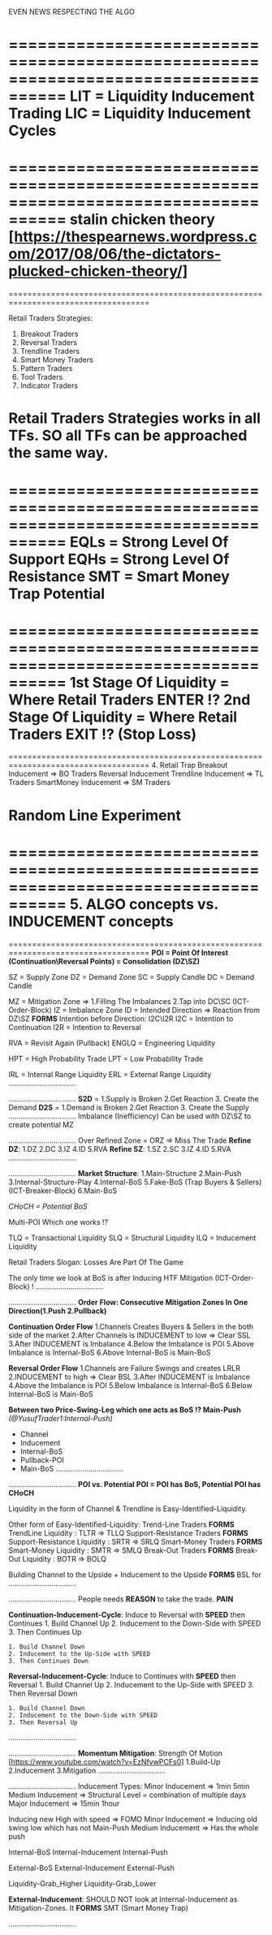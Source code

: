 EVEN NEWS RESPECTING THE ALGO

====================================================================================
LIT = Liquidity Inducement Trading 
LIC = Liquidity Inducement Cycles
====================================================================================

====================================================================================
stalin chicken theory
[https://thespearnews.wordpress.com/2017/08/06/the-dictators-plucked-chicken-theory/]
====================================================================================

====================================================================================

Retail Traders Strategies:
1. Breakout Traders
2. Reversal Traders
3. Trendline Traders
4. Smart Money Traders
5. Pattern Traders
6. Tool Traders
7. Indicator Traders 

Retail Traders Strategies works in all TFs.  SO all TFs can be approached the same way.
====================================================================================

====================================================================================
EQLs = Strong Level Of Support
EQHs = Strong Level Of Resistance
SMT = Smart Money Trap
Potential
====================================================================================

====================================================================================
1st Stage Of Liquidity = Where Retail Traders ENTER !?
2nd Stage Of Liquidity = Where Retail Traders EXIT  !? (Stop Loss)
====================================================================================


====================================================================================
4. Retail Trap
    Breakout Inducement   => BO Traders 
    Reversal Inducement
    Trendline Inducement  => TL Traders 
    SmartMoney Inducement => SM Traders 

Random Line Experiment
====================================================================================


====================================================================================
5. **ALGO concepts vs. INDUCEMENT concepts**
====================================================================================

====================================================================================
**POI = Point Of Interest (Continuation\Reversal Points) = Consolidation (DZ\SZ)**

SZ = Supply Zone
DZ = Demand Zone
SC = Supply Candle
DC = Demand Candle

MZ = Mitigation Zone            => 1.Filling The Imbalances 2.Tap into DC\SC (ICT-Order-Block)
IZ = Imbalance Zone
ID = Intended Direction         => Reaction from DZ\SZ **FORMS** Intention before Direction: I2C\I2R
I2C = Intention to Continuation 
I2R = Intention to Reversal

RVA = Revisit Again (Pullback)
ENGLQ = Engineering Liquidity

HPT = High Probability Trade
LPT = Low Probability Trade

IRL = Internal Range Liquidity 
ERL = External Range Liquidity
.................................

.................................
**S2D** = 1.Supply is Broken 2.Get Reaction 3. Create the Demand
**D2S** = 1.Demand is Broken 2.Get Reaction 3. Create the Supply
.................................
Imbalance (Inefficiency) Can be used with DZ\SZ to create potential MZ

.................................
Over Refined Zone = ORZ => Miss The Trade
**Refine DZ**: 1.DZ 2.DC 3.IZ 4.ID 5.RVA
**Refine SZ**: 1.SZ 2.SC 3.IZ 4.ID 5.RVA
.................................

.................................
**Market Structure**: 
1.Main-Structure 
2.Main-Push 
3.Internal-Structure-Play
4.Internal-BoS
5.Fake-BoS (Trap Buyers & Sellers) (ICT-Breaker-Block)
6.Main-BoS

*CHoCH = Potential BoS*

Multi-POI Which one works !?

TLQ = Transactional Liquidity
SLQ = Structural Liquidity
ILQ = Inducement Liquidity

Retail Traders Slogan: Losses Are Part Of The Game

The only time we look at BoS is after Inducing HTF Mitigation (ICT-Order-Block) !
.................................

.................................
**Order Flow: Consecutive Mitigation Zones In One Direction(1.Push 2.Pullback)**

**Continuation Order Flow**
1.Channels Creates Buyers & Sellers in the both side of the market
2.After Channels is INDUCEMENT to low => Clear SSL
3.After INDUCEMENT is Imbalance
4.Below the Imbalance is POI
5.Above Imbalance is Internal-BoS
6.Above Internal-BoS is Main-BoS

**Reversal Order Flow**
1.Channels are Failure Swings and creates LRLR
2.INDUCEMENT to high => Clear BSL
3.After INDUCEMENT is Imbalance
4.Above the Imbalance is POI
5.Below Imbalance is Internal-BoS
6.Below Internal-BoS is Main-BoS

**Between two Price-Swing-Leg which one acts as BoS !? Main-Push**  *(@YusufTrader1:Internal-Push)*

- Channel
- Inducement
- Internal-BoS
- Pullback-POI
- Main-BoS
.................................

.................................
**POI vs. Potential POI = POI has BoS, Potential POI has CHoCH**

Liquidity in the form of Channel & Trendline is Easy-Identified-Liquidity.

Other form of  Easy-Identified-Liquidity:
    Trend-Line Traders          **FORMS** TrendLine Liquidity           : TLTR => TLLQ
    Support-Resistance Traders  **FORMS** Support-Resistance Liquidity  : SRTR => SRLQ
    Smart-Money Traders         **FORMS** Smart-Money Liquidity         : SMTR => SMLQ
    Break-Out Traders           **FORMS** Break-Out Liquidity           : BOTR => BOLQ

Building Channel to the Upside + Inducement to the Upside **FORMS** BSL for 
.................................

.................................
People needs **REASON** to take the trade. **PAIN** 

**Continuation-Inducement-Cycle**: Induce to Reversal with **SPEED** then Continues
    1. Build Channel Up
    2. Inducement to the Down-Side with SPEED
    3. Then Continues Up

    1. Build Channel Down
    2. Inducement to the Up-Side with SPEED
    3. Then Continues Down

**Reversal-Inducement-Cycle**: Induce to Continues with **SPEED** then Reversal
    1. Build Channel Up
    2. Inducement to the Up-Side with SPEED
    3. Then Reversal Down

    1. Build Channel Down
    2. Inducement to the Down-Side with SPEED
    3. Then Reversal Up
.................................

.................................
**Momentum Mitigation**: Strength Of Motion [https://www.youtube.com/watch?v=EzNfvwPCFs0]
1.Build-Up
2.Inducement
3.Mitigation
.................................




.................................
Inducement Types:
Minor Inducement  => 1min 5min
Medium Inducement => Structural Level = combination of multiple days
Major Inducement  => 15min 1hour


Inducing new High with speed => FOMO
Minor Inducement => Inducing old swing low which has not Main-Push
Medium Inducement => Has the whole push

Internal-BoS
Internal-Inducement
Internal-Push

External-BoS
External-Inducement
External-Push

Liquidity-Grab_Higher
Liquidity-Grab_Lower

**External-Inducement**: SHOULD NOT look at Internal-Inducement as Mitigation-Zones. It **FORMS** SMT (Smart Money Trap)

.................................